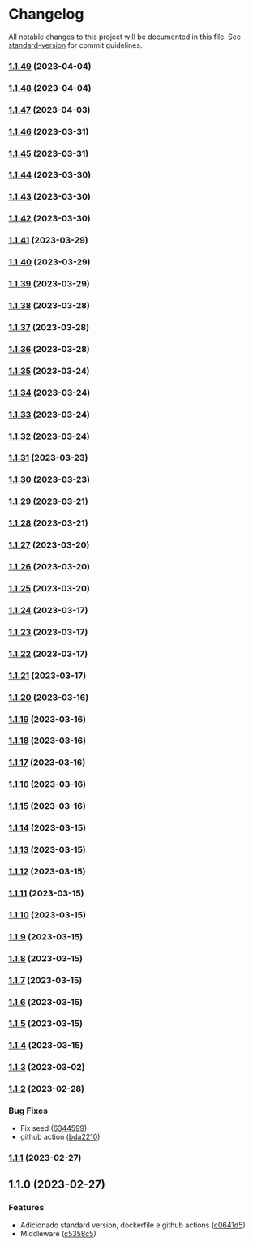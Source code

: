 # Changelog

All notable changes to this project will be documented in this file. See [standard-version](https://github.com/conventional-changelog/standard-version) for commit guidelines.

### [1.1.49](https://github.com/brunofa23/digi3web2/compare/v1.1.48...v1.1.49) (2023-04-04)

### [1.1.48](https://github.com/brunofa23/digi3web2/compare/v1.1.47...v1.1.48) (2023-04-04)

### [1.1.47](https://github.com/brunofa23/digi3web2/compare/v1.1.46...v1.1.47) (2023-04-03)

### [1.1.46](https://github.com/brunofa23/digi3web2/compare/v1.1.45...v1.1.46) (2023-03-31)

### [1.1.45](https://github.com/brunofa23/digi3web2/compare/v1.1.44...v1.1.45) (2023-03-31)

### [1.1.44](https://github.com/brunofa23/digi3web2/compare/v1.1.43...v1.1.44) (2023-03-30)

### [1.1.43](https://github.com/brunofa23/digi3web2/compare/v1.1.42...v1.1.43) (2023-03-30)

### [1.1.42](https://github.com/brunofa23/digi3web2/compare/v1.1.41...v1.1.42) (2023-03-30)

### [1.1.41](https://github.com/brunofa23/digi3web2/compare/v1.1.40...v1.1.41) (2023-03-29)

### [1.1.40](https://github.com/brunofa23/digi3web2/compare/v1.1.39...v1.1.40) (2023-03-29)

### [1.1.39](https://github.com/brunofa23/digi3web2/compare/v1.1.38...v1.1.39) (2023-03-29)

### [1.1.38](https://github.com/brunofa23/digi3web2/compare/v1.1.37...v1.1.38) (2023-03-28)

### [1.1.37](https://github.com/brunofa23/digi3web2/compare/v1.1.36...v1.1.37) (2023-03-28)

### [1.1.36](https://github.com/brunofa23/digi3web2/compare/v1.1.35...v1.1.36) (2023-03-28)

### [1.1.35](https://github.com/brunofa23/digi3web2/compare/v1.1.34...v1.1.35) (2023-03-24)

### [1.1.34](https://github.com/brunofa23/digi3web2/compare/v1.1.33...v1.1.34) (2023-03-24)

### [1.1.33](https://github.com/brunofa23/digi3web2/compare/v1.1.32...v1.1.33) (2023-03-24)

### [1.1.32](https://github.com/brunofa23/digi3web2/compare/v1.1.31...v1.1.32) (2023-03-24)

### [1.1.31](https://github.com/brunofa23/digi3web2/compare/v1.1.30...v1.1.31) (2023-03-23)

### [1.1.30](https://github.com/brunofa23/digi3web2/compare/v1.1.29...v1.1.30) (2023-03-23)

### [1.1.29](https://github.com/brunofa23/digi3web2/compare/v1.1.28...v1.1.29) (2023-03-21)

### [1.1.28](https://github.com/brunofa23/digi3web2/compare/v1.1.27...v1.1.28) (2023-03-21)

### [1.1.27](https://github.com/brunofa23/digi3web2/compare/v1.1.26...v1.1.27) (2023-03-20)

### [1.1.26](https://github.com/brunofa23/digi3web2/compare/v1.1.25...v1.1.26) (2023-03-20)

### [1.1.25](https://github.com/brunofa23/digi3web2/compare/v1.1.24...v1.1.25) (2023-03-20)

### [1.1.24](https://github.com/brunofa23/digi3web2/compare/v1.1.23...v1.1.24) (2023-03-17)

### [1.1.23](https://github.com/brunofa23/digi3web2/compare/v1.1.22...v1.1.23) (2023-03-17)

### [1.1.22](https://github.com/brunofa23/digi3web2/compare/v1.1.21...v1.1.22) (2023-03-17)

### [1.1.21](https://github.com/brunofa23/digi3web2/compare/v1.1.20...v1.1.21) (2023-03-17)

### [1.1.20](https://github.com/brunofa23/digi3web2/compare/v1.1.19...v1.1.20) (2023-03-16)

### [1.1.19](https://github.com/brunofa23/digi3web2/compare/v1.1.18...v1.1.19) (2023-03-16)

### [1.1.18](https://github.com/brunofa23/digi3web2/compare/v1.1.17...v1.1.18) (2023-03-16)

### [1.1.17](https://github.com/brunofa23/digi3web2/compare/v1.1.16...v1.1.17) (2023-03-16)

### [1.1.16](https://github.com/brunofa23/digi3web2/compare/v1.1.15...v1.1.16) (2023-03-16)

### [1.1.15](https://github.com/brunofa23/digi3web2/compare/v1.1.14...v1.1.15) (2023-03-16)

### [1.1.14](https://github.com/brunofa23/digi3web2/compare/v1.1.13...v1.1.14) (2023-03-15)

### [1.1.13](https://github.com/brunofa23/digi3web2/compare/v1.1.12...v1.1.13) (2023-03-15)

### [1.1.12](https://github.com/brunofa23/digi3web2/compare/v1.1.11...v1.1.12) (2023-03-15)

### [1.1.11](https://github.com/brunofa23/digi3web2/compare/v1.1.10...v1.1.11) (2023-03-15)

### [1.1.10](https://github.com/brunofa23/digi3web2/compare/v1.1.9...v1.1.10) (2023-03-15)

### [1.1.9](https://github.com/brunofa23/digi3web2/compare/v1.1.8...v1.1.9) (2023-03-15)

### [1.1.8](https://github.com/brunofa23/digi3web2/compare/v1.1.7...v1.1.8) (2023-03-15)

### [1.1.7](https://github.com/brunofa23/digi3web2/compare/v1.1.6...v1.1.7) (2023-03-15)

### [1.1.6](https://github.com/brunofa23/digi3web2/compare/v1.1.5...v1.1.6) (2023-03-15)

### [1.1.5](https://github.com/brunofa23/digi3web2/compare/v1.1.4...v1.1.5) (2023-03-15)

### [1.1.4](https://github.com/brunofa23/digi3web2/compare/v1.1.3...v1.1.4) (2023-03-15)

### [1.1.3](https://github.com/brunofa23/digi3web2/compare/v1.1.2...v1.1.3) (2023-03-02)

### [1.1.2](https://github.com/brunofa23/digi3web2/compare/v1.1.1...v1.1.2) (2023-02-28)


### Bug Fixes

* Fix seed ([6344599](https://github.com/brunofa23/digi3web2/commit/6344599de2ecf16f9b7bd97f21b32e3129fcd915))
* github action ([bda2210](https://github.com/brunofa23/digi3web2/commit/bda22107c7556ce48bca4d4df840ef0d763b56f8))

### [1.1.1](https://github.com/brunofa23/digi3web2/compare/v1.1.0...v1.1.1) (2023-02-27)

## 1.1.0 (2023-02-27)


### Features

* Adicionado standard version, dockerfile e github actions ([c0641d5](https://github.com/brunofa23/digi3web2/commit/c0641d59a6e72eeb8d05c6cfb7c92b08099b41b1))
* Middleware ([c5358c5](https://github.com/brunofa23/digi3web2/commit/c5358c5cc3c6a9a8ffc58dff398bba2f4b00bfff))
